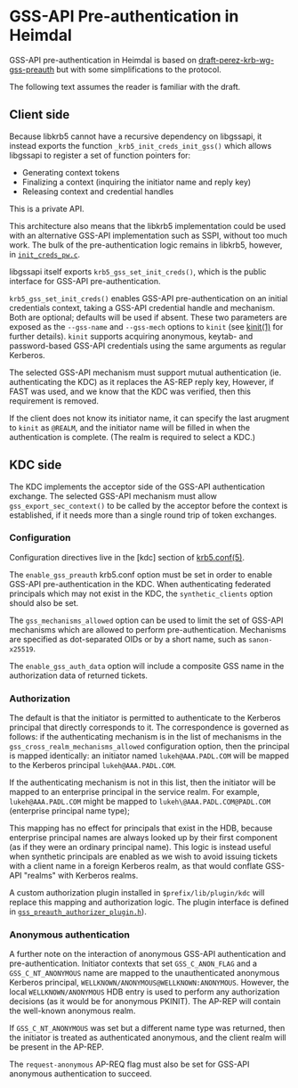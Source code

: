 # GSS-API Pre-authentication in Heimdal

GSS-API pre-authentication in Heimdal is based on
[draft-perez-krb-wg-gss-preauth](https://datatracker.ietf.org/doc/html/draft-perez-krb-wg-gss-preauth)
but with some simplifications to the protocol.

The following text assumes the reader is familiar with the draft.

## Client side

Because libkrb5 cannot have a recursive dependency on libgssapi, it instead
exports the function `_krb5_init_creds_init_gss()` which allows libgssapi to
register a set of function pointers for:

  - Generating context tokens
  - Finalizing a context (inquiring the initiator name and reply key)
  - Releasing context and credential handles

This is a private API.

This architecture also means that the libkrb5 implementation could be used with
an alternative GSS-API implementation such as SSPI, without too much work. The
bulk of the pre-authentication logic remains in libkrb5, however, in
[`init_creds_pw.c`](../../krb5/init_creds_pw.c).

libgssapi itself exports `krb5_gss_set_init_creds()`, which is the public
interface for GSS-API pre-authentication.

`krb5_gss_set_init_creds()` enables GSS-API pre-authentication on an initial
credentials context, taking a GSS-API credential handle and mechanism. Both are
optional; defaults will be used if absent. These two parameters are exposed as
the `--gss-name` and `--gss-mech` options to `kinit` (see
[kinit(1)](../../../kuser/kinit.1) for further details). `kinit` supports
acquiring anonymous, keytab- and password-based GSS-API credentials using the
same arguments as regular Kerberos.

The selected GSS-API mechanism must support mutual authentication (ie.
authenticating the KDC) as it replaces the AS-REP reply key, However, if FAST
was used, and we know that the KDC was verified, then this requirement is
removed.

If the client does not know its initiator name, it can specify the last
arugment to `kinit` as `@REALM`, and the initiator name will be filled in when
the authentication is complete. (The realm is required to select a KDC.)

## KDC side

The KDC implements the acceptor side of the GSS-API authentication exchange.
The selected GSS-API mechanism must allow `gss_export_sec_context()` to be
called by the acceptor before the context is established, if it needs more than
a single round trip of token exchanges.

### Configuration

Configuration directives live in the [kdc] section of
[krb5.conf(5)](../../krb5/krb5.conf.5).

The `enable_gss_preauth` krb5.conf option must be set in order to enable
GSS-API pre-authentication in the KDC. When authenticating federated principals
which may not exist in the KDC, the `synthetic_clients` option should also be
set.

The `gss_mechanisms_allowed` option can be used to limit the set of GSS-API
mechanisms which are allowed to perform pre-authentication. Mechanisms are
specified as dot-separated OIDs or by a short name, such as `sanon-x25519`.

The `enable_gss_auth_data` option will include a composite GSS name in the
authorization data of returned tickets.

### Authorization

The default is that the initiator is permitted to authenticate to the Kerberos
principal that directly corresponds to it. The correspondence is governed as
follows: if the authenticating mechanism is in the list of mechanisms in the
`gss_cross_realm_mechanisms_allowed` configuration option, then the principal
is mapped identically: an initiator named `lukeh@AAA.PADL.COM` will be mapped
to the Kerberos principal `lukeh@AAA.PADL.COM`.

If the authenticating mechanism is not in this list, then the initiator will be
mapped to an enterprise principal in the service realm. For example,
`lukeh@AAA.PADL.COM` might be mapped to `lukeh\@AAA.PADL.COM@PADL.COM`
(enterprise principal name type);

This mapping has no effect for principals that exist in the HDB, because
enterprise principal names are always looked up by their first component (as if
they were an ordinary principal name). This logic is instead useful when
synthetic principals are enabled as we wish to avoid issuing tickets with a
client name in a foreign Kerberos realm, as that would conflate GSS-API
"realms" with Kerberos realms.

A custom authorization plugin installed in `$prefix/lib/plugin/kdc` will
replace this mapping and authorization logic. The plugin interface is defined in
[`gss_preauth_authorizer_plugin.h`](../../../kdc/gss_preauth_authorizer_plugin.h)).

### Anonymous authentication

A further note on the interaction of anonymous GSS-API authentication and
pre-authentication. Initiator contexts that set `GSS_C_ANON_FLAG` and a
`GSS_C_NT_ANONYMOUS` name are mapped to the unauthenticated anonymous Kerberos
principal, `WELLKNOWN/ANONYMOUS@WELLKNOWN:ANONYMOUS`. However, the local
`WELLKNOWN/ANONYMOUS` HDB entry is used to perform any authorization decisions
(as it would be for anonymous PKINIT). The AP-REP will contain the well-known
anonymous realm.

If `GSS_C_NT_ANONYMOUS` was set but a different name type was returned, then
the initiator is treated as authenticated anonymous, and the client realm will
be present in the AP-REP.

The `request-anonymous` AP-REQ flag must also be set for GSS-API anonymous
authentication to succeed.
